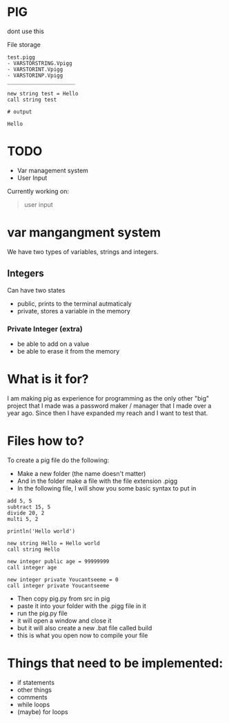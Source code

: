 # PIG
dont use this

File storage
```
test.pigg
- VARSTORSTRING.Vpigg
- VARSTORINT.Vpigg
- VARSTORINP.Vpigg
______________________

new string test = Hello 
call string test

# output

Hello
```

# TODO 

- Var management system
- User Input

Currently working on:
> user input

# var mangangment system

We have two types of variables, strings and integers.

## Integers
Can have two states

- public, prints to the terminal autmaticaly
- private, stores a variable in the memory

### Private Integer (extra)

- be able to add on a value
- be able to erase it from the memory

# What is it for?
I am making pig as experience for programming as the only other "big" project that I made
was a password maker / manager that I made over a year ago. Since then I have expanded my
reach and I want to test that.

# Files how to?
To create a pig file do the following:

- Make a new folder (the name doesn't matter)
- And in the folder make a file with the file extension .pigg
- In the following file, I will show you some basic syntax to put in
```
add 5, 5
subtract 15, 5
divide 20, 2
multi 5, 2

println('Hello world')

new string Hello = Hello world
call string Hello

new integer public age = 99999999
call integer age

new integer private Youcantseeme = 0
call integer private Youcantseeme
```
- Then copy pig.py from src in pig
- paste it into your folder with the .pigg file in it
- run the pig.py file
- it will open a window and close it
- but it will also create a new .bat file called build
- this is what you open now to compile your file

# Things that need to be implemented:
- if statements
- other things
- comments
- while loops
- (maybe) for loops
